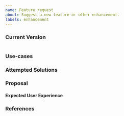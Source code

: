 ```yaml
---
name: Feature request
about: Suggest a new feature or other enhancement.
labels: enhancement
---
```


### Current Version
<!--
Run `terraform-ls --version` to show the version, and paste the result between the ``` marks below.
If you are not running the latest version, please try upgrading because your issue may have already been fixed.
-->
```

```

### Use-cases
<!--
In order to properly evaluate a feature request, it is necessary to understand the use-cases for it.

Please describe below the _end goal_ you are trying to achieve that has led you to request this feature.

Please keep this section focused on the problem and not on the suggested solution. We'll get to that in a moment, below!
-->

### Attempted Solutions
<!--
If you've already tried to solve the problem within server's existing features and found a limitation that prevented you from succeeding, please describe it below in as much detail as possible.

Ideally, this would include real configuration snippets that you tried, actions you performed (e.g. autocompletion in a particular position in that snippet), and what results you got in each case.

Please remove any sensitive information such as passwords before sharing configuration snippets and command lines.
--->

### Proposal
<!--
If you have an idea for a way to address the problem via a change to existing features, please describe it below.

In this section, it's helpful to include specific examples of how what you are suggesting might look in configuration files, or on the command line, since that allows us to understand the full picture of what you are proposing.

If you're not sure of some details, don't worry! When we evaluate the feature request we may suggest modifications as necessary to work within the design constraints of Language Server.
-->

#### Expected User Experience
<!--
If you already have an idea of what this feature might look like in the editor
and can produce drawings or ASCII art - please attach it here.
-->

### References
<!--
Are there any other GitHub issues, whether open or closed, that are related to the problem you've described above or to the suggested solution? If so, please create a list below that mentions each of them. For example:

- #6017
-->
